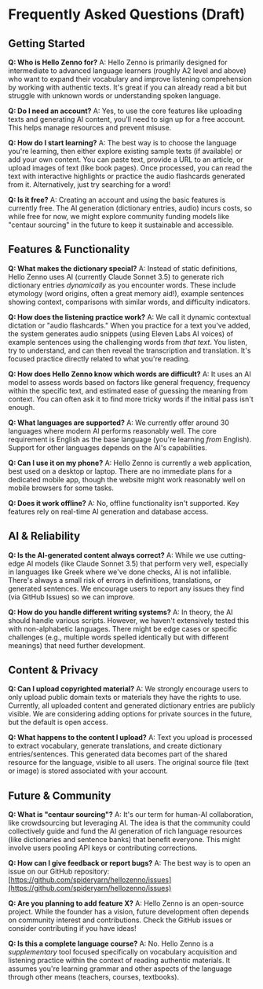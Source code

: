 # Frequently Asked Questions (Draft)

## Getting Started

**Q: Who is Hello Zenno for?**
A: Hello Zenno is primarily designed for intermediate to advanced language learners (roughly A2 level and above) who want to expand their vocabulary and improve listening comprehension by working with authentic texts. It's great if you can already read a bit but struggle with unknown words or understanding spoken language.

**Q: Do I need an account?**
A: Yes, to use the core features like uploading texts and generating AI content, you'll need to sign up for a free account. This helps manage resources and prevent misuse.

**Q: How do I start learning?**
A: The best way is to choose the language you're learning, then either explore existing sample texts (if available) or add your own content. You can paste text, provide a URL to an article, or upload images of text (like book pages). Once processed, you can read the text with interactive highlights or practice the audio flashcards generated from it. Alternatively, just try searching for a word!

**Q: Is it free?**
A: Creating an account and using the basic features is currently free. The AI generation (dictionary entries, audio) incurs costs, so while free for now, we might explore community funding models like "centaur sourcing" in the future to keep it sustainable and accessible.

## Features & Functionality

**Q: What makes the dictionary special?**
A: Instead of static definitions, Hello Zenno uses AI (currently Claude Sonnet 3.5) to generate rich dictionary entries *dynamically* as you encounter words. These include etymology (word origins, often a great memory aid!), example sentences showing context, comparisons with similar words, and difficulty indicators.

**Q: How does the listening practice work?**
A: We call it dynamic contextual dictation or "audio flashcards." When you practice for a text you've added, the system generates audio snippets (using Eleven Labs AI voices) of example sentences using the challenging words from *that text*. You listen, try to understand, and can then reveal the transcription and translation. It's focused practice directly related to what you're reading.

**Q: How does Hello Zenno know which words are difficult?**
A: It uses an AI model to assess words based on factors like general frequency, frequency within the specific text, and estimated ease of guessing the meaning from context. You can often ask it to find more tricky words if the initial pass isn't enough.

**Q: What languages are supported?**
A: We currently offer around 30 languages where modern AI performs reasonably well. The core requirement is English as the base language (you're learning *from* English). Support for other languages depends on the AI's capabilities.

**Q: Can I use it on my phone?**
A: Hello Zenno is currently a web application, best used on a desktop or laptop. There are no immediate plans for a dedicated mobile app, though the website might work reasonably well on mobile browsers for some tasks.

**Q: Does it work offline?**
A: No, offline functionality isn't supported. Key features rely on real-time AI generation and database access.

## AI & Reliability

**Q: Is the AI-generated content always correct?**
A: While we use cutting-edge AI models (like Claude Sonnet 3.5) that perform very well, especially in languages like Greek where we've done checks, AI is not infallible. There's always a small risk of errors in definitions, translations, or generated sentences. We encourage users to report any issues they find (via GitHub Issues) so we can improve.

**Q: How do you handle different writing systems?**
A: In theory, the AI should handle various scripts. However, we haven't extensively tested this with non-alphabetic languages. There might be edge cases or specific challenges (e.g., multiple words spelled identically but with different meanings) that need further development.

## Content & Privacy

**Q: Can I upload copyrighted material?**
A: We strongly encourage users to only upload public domain texts or materials they have the rights to use. Currently, all uploaded content and generated dictionary entries are publicly visible. We are considering adding options for private sources in the future, but the default is open access.

**Q: What happens to the content I upload?**
A: Text you upload is processed to extract vocabulary, generate translations, and create dictionary entries/sentences. This generated data becomes part of the shared resource for the language, visible to all users. The original source file (text or image) is stored associated with your account.

## Future & Community

**Q: What is "centaur sourcing"?**
A: It's our term for human-AI collaboration, like crowdsourcing but leveraging AI. The idea is that the community could collectively guide and fund the AI generation of rich language resources (like dictionaries and sentence banks) that benefit everyone. This might involve users pooling API keys or contributing corrections.

**Q: How can I give feedback or report bugs?**
A: The best way is to open an issue on our GitHub repository: [https://github.com/spideryarn/hellozenno/issues](https://github.com/spideryarn/hellozenno/issues)

**Q: Are you planning to add feature X?**
A: Hello Zenno is an open-source project. While the founder has a vision, future development often depends on community interest and contributions. Check the GitHub issues or consider contributing if you have ideas!

**Q: Is this a complete language course?**
A: No. Hello Zenno is a *supplementary* tool focused specifically on vocabulary acquisition and listening practice within the context of reading authentic materials. It assumes you're learning grammar and other aspects of the language through other means (teachers, courses, textbooks). 